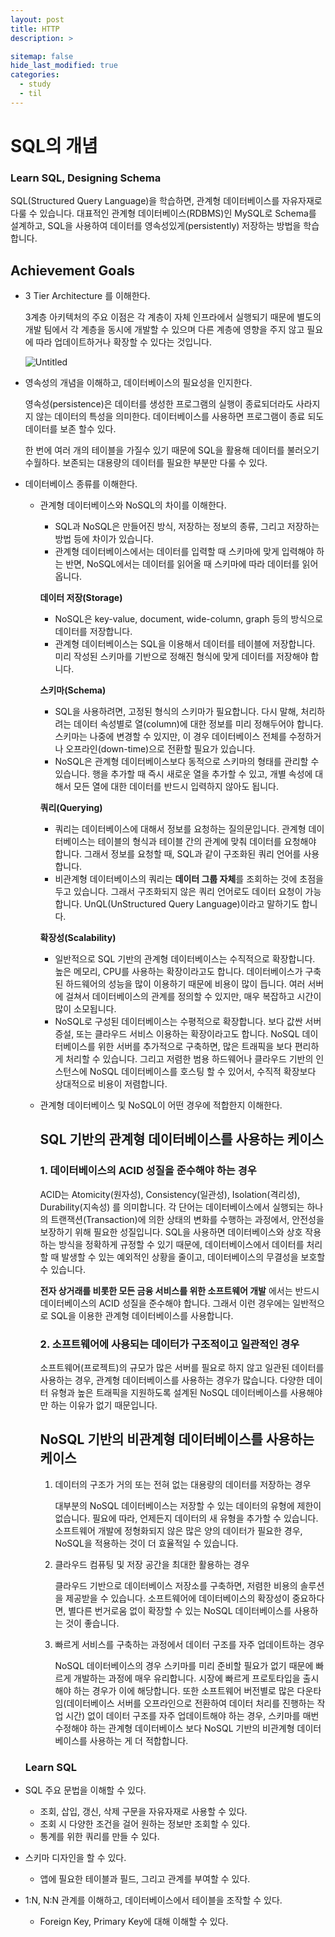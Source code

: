 ```yaml
---
layout: post
title: HTTP
description: >

sitemap: false
hide_last_modified: true
categories:
  - study
  - til
---
```


# SQL의 개념

### **Learn SQL, Designing Schema**

SQL(Structured Query Language)을 학습하면, 관계형 데이터베이스를 자유자재로 다룰 수 있습니다. 대표적인 관계형 데이터베이스(RDBMS)인 MySQL로 Schema를 설계하고, SQL을 사용하여 데이터를 영속성있게(persistently) 저장하는 방법을 학습합니다.

## **Achievement Goals**

- 3 Tier Architecture 를 이해한다.

  3계층 아키텍처의 주요 이점은 각 계층이 자체 인프라에서 실행되기 때문에 별도의 개발 팀에서 각 계층을 동시에 개발할 수 있으며 다른 계층에 영향을 주지 않고 필요에 따라 업데이트하거나 확장할 수 있다는 것입니다.

  ![Untitled](https://s3.us-west-2.amazonaws.com/secure.notion-static.com/e4f26a3a-1131-4ae9-988d-f5f8053abfeb/Untitled.png?X-Amz-Algorithm=AWS4-HMAC-SHA256&X-Amz-Content-Sha256=UNSIGNED-PAYLOAD&X-Amz-Credential=AKIAT73L2G45EIPT3X45%2F20220412%2Fus-west-2%2Fs3%2Faws4_request&X-Amz-Date=20220412T120454Z&X-Amz-Expires=86400&X-Amz-Signature=9061c29248cbd1dfa38d35a366f2873389e2df9045d0362dc6a59c9fa183e2bd&X-Amz-SignedHeaders=host&response-content-disposition=filename%20%3D%22Untitled.png%22&x-id=GetObject)

- 영속성의 개념을 이해하고, 데이터베이스의 필요성을 인지한다.

  영속성(persistence)은 데이터를 생성한 프로그램의 실행이 종료되더라도 사라지지 않는 데이터의 특성을 의미한다. 데이터베이스를 사용하면 프로그램이 종료 되도 데이터를 보존 할수 있다.

  한 번에 여러 개의 테이블을 가질수 있기 때문에 SQL을 활용해 데이터를 불러오기 수월하다. 보존되는 대용량의 데이터를 필요한 부분만 다룰 수 있다.

- 데이터베이스 종류를 이해한다.

  - 관계형 데이터베이스와 NoSQL의 차이를 이해한다.

    - SQL과 NoSQL은 만들어진 방식, 저장하는 정보의 종류, 그리고 저장하는 방법 등에 차이가 있습니다.
    - 관계형 데이터베이스에서는 데이터를 입력할 때 스키마에 맞게 입력해야 하는 반면, NoSQL에서는 데이터를 읽어올 때 스키마에 따라 데이터를 읽어 옵니다.

    **데이터 저장(Storage)**

    - NoSQL은 key-value, document, wide-column, graph 등의 방식으로 데이터를 저장합니다.
    - 관계형 데이터베이스는 SQL을 이용해서 데이터를 테이블에 저장합니다. 미리 작성된 스키마를 기반으로 정해진 형식에 맞게 데이터를 저장해야 합니다.

    **스키마(Schema)**

    - SQL을 사용하려면, 고정된 형식의 스키마가 필요합니다. 다시 말해, 처리하려는 데이터 속성별로 열(column)에 대한 정보를 미리 정해두어야 합니다. 스키마는 나중에 변경할 수 있지만, 이 경우 데이터베이스 전체를 수정하거나 오프라인(down-time)으로 전환할 필요가 있습니다.
    - NoSQL은 관계형 데이터베이스보다 동적으로 스키마의 형태를 관리할 수 있습니다. 행을 추가할 때 즉시 새로운 열을 추가할 수 있고, 개별 속성에 대해서 모든 열에 대한 데이터를 반드시 입력하지 않아도 됩니다.

    **쿼리(Querying)**

    - 쿼리는 데이터베이스에 대해서 정보를 요청하는 질의문입니다. 관계형 데이터베이스는 테이블의 형식과 테이블 간의 관계에 맞춰 데이터를 요청해야 합니다. 그래서 정보를 요청할 때, SQL과 같이 구조화된 쿼리 언어를 사용합니다.
    - 비관계형 데이터베이스의 쿼리는 **데이터 그룹 자체**를 조회하는 것에 초점을 두고 있습니다. 그래서 구조화되지 않은 쿼리 언어로도 데이터 요청이 가능합니다. UnQL(UnStructured Query Language)이라고 말하기도 합니다.

    **확장성(Scalability)**

    - 일반적으로 SQL 기반의 관계형 데이터베이스는 수직적으로 확장합니다. 높은 메모리, CPU를 사용하는 확장이라고도 합니다. 데이터베이스가 구축된 하드웨어의 성능을 많이 이용하기 때문에 비용이 많이 듭니다. 여러 서버에 걸쳐서 데이터베이스의 관계를 정의할 수 있지만, 매우 복잡하고 시간이 많이 소모됩니다.
    - NoSQL로 구성된 데이터베이스는 수평적으로 확장합니다. 보다 값싼 서버 증설, 또는 클라우드 서비스 이용하는 확장이라고도 합니다. NoSQL 데이터베이스를 위한 서버를 추가적으로 구축하면, 많은 트래픽을 보다 편리하게 처리할 수 있습니다. 그리고 저렴한 범용 하드웨어나 클라우드 기반의 인스턴스에 NoSQL 데이터베이스를 호스팅 할 수 있어서, 수직적 확장보다 상대적으로 비용이 저렴합니다.

  - 관계형 데이터베이스 및 NoSQL이 어떤 경우에 적합한지 이해한다.

    ## **SQL 기반의 관계형 데이터베이스를 사용하는 케이스**

    ### **1. 데이터베이스의 ACID 성질을 준수해야 하는 경우**

    ACID는 Atomicity(원자성), Consistency(일관성), Isolation(격리성), Durability(지속성) 를 의미합니다. 각 단어는 데이터베이스에서 실행되는 하나의 트랜잭션(Transaction)에 의한 상태의 변화를 수행하는 과정에서, 안전성을 보장하기 위해 필요한 성질입니다. SQL을 사용하면 데이터베이스와 상호 작용하는 방식을 정확하게 규정할 수 있기 때문에, 데이터베이스에서 데이터를 처리할 때 발생할 수 있는 예외적인 상황을 줄이고, 데이터베이스의 무결성을 보호할 수 있습니다.

    **전자 상거래를 비롯한 모든 금융 서비스를 위한 소프트웨어 개발** 에서는 반드시 데이터베이스의 ACID 성질을 준수해야 합니다. 그래서 이런 경우에는 일반적으로 SQL을 이용한 관계형 데이터베이스를 사용합니다.

    ### **2. 소프트웨어에 사용되는 데이터가 구조적이고 일관적인 경우**

    소프트웨어(프로젝트)의 규모가 많은 서버를 필요로 하지 않고 일관된 데이터를 사용하는 경우, 관계형 데이터베이스를 사용하는 경우가 많습니다. 다양한 데이터 유형과 높은 트래픽을 지원하도록 설계된 NoSQL 데이터베이스를 사용해야만 하는 이유가 없기 때문입니다.

    ## **NoSQL 기반의 비관계형 데이터베이스를 사용하는 케이스**

    1. 데이터의 구조가 거의 또는 전혀 없는 대용량의 데이터를 저장하는 경우

       대부분의 NoSQL 데이터베이스는 저장할 수 있는 데이터의 유형에 제한이 없습니다. 필요에 따라, 언제든지 데이터의 새 유형을 추가할 수 있습니다. 소프트웨어 개발에 정형화되지 않은 많은 양의 데이터가 필요한 경우, NoSQL을 적용하는 것이 더 효율적일 수 있습니다.

    2. 클라우드 컴퓨팅 및 저장 공간을 최대한 활용하는 경우

       클라우드 기반으로 데이터베이스 저장소를 구축하면, 저렴한 비용의 솔루션을 제공받을 수 있습니다. 소프트웨어에 데이터베이스의 확장성이 중요하다면, 별다른 번거로움 없이 확장할 수 있는 NoSQL 데이터베이스를 사용하는 것이 좋습니다.

    3. 빠르게 서비스를 구축하는 과정에서 데이터 구조를 자주 업데이트하는 경우

       NoSQL 데이터베이스의 경우 스키마를 미리 준비할 필요가 없기 때문에 빠르게 개발하는 과정에 매우 유리합니다. 시장에 빠르게 프로토타입을 출시해야 하는 경우가 이에 해당합니다. 또한 소프트웨어 버전별로 많은 다운타임(데이터베이스 서버를 오프라인으로 전환하여 데이터 처리를 진행하는 작업 시간) 없이 데이터 구조를 자주 업데이트해야 하는 경우, 스키마를 매번 수정해야 하는 관계형 데이터베이스 보다 NoSQL 기반의 비관계형 데이터베이스를 사용하는 게 더 적합합니다.

  ### **Learn SQL**

- SQL 주요 문법을 이해할 수 있다.
  - 조회, 삽입, 갱신, 삭제 구문을 자유자재로 사용할 수 있다.
  - 조회 시 다양한 조건을 걸어 원하는 정보만 조회할 수 있다.
  - 통계를 위한 쿼리를 만들 수 있다.
- 스키마 디자인을 할 수 있다.
  - 앱에 필요한 테이블과 필드, 그리고 관계를 부여할 수 있다.
- 1:N, N:N 관계를 이해하고, 데이터베이스에서 테이블을 조작할 수 있다.
  - Foreign Key, Primary Key에 대해 이해할 수 있다.

